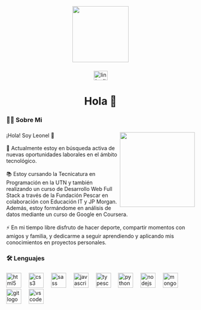 <div align="center">
  <img height="150" src="https://i.redd.it/n5asj8qa4qcc1.gif"  />
</div>

###

<div align="center">
  <a href="www.linkedin.com/in/leonel-javier-correa" target="_blank">
    <img src="https://raw.githubusercontent.com/maurodesouza/profile-readme-generator/master/src/assets/icons/social/linkedin/default.svg" width="37" height="25" alt="linkedin logo"  />
  </a>
</div>

###

<h1 align="center">Hola 👋</h1>

###

<h3 align="left">👩‍💻  Sobre Mi</h3>

###

<img align="right" height="200" src="https://www.capsnlock.com/cdn/shop/articles/TheSimpsonskKeyboardPecker.gif?v=1669423970"  />

###

<p align="left">¡Hola! Soy Leonel 👋<br><br>🔭 Actualmente estoy en búsqueda activa de nuevas oportunidades laborales en el ámbito tecnológico.<br><br>📚 Estoy cursando la Tecnicatura en Programación en la UTN y también realizando un curso de Desarrollo Web Full Stack a través de la Fundación Pescar en colaboración con Educación IT y JP Morgan. Además, estoy formándome en análisis de datos mediante un curso de Google en Coursera.<br><br>⚡ En mi tiempo libre disfruto de hacer deporte, compartir momentos con amigos y familia, y dedicarme a seguir aprendiendo y aplicando mis conocimientos en proyectos personales.</p>

###

<h3 align="left">🛠 Lenguajes</h3>

###

<div align="left">
  <img src="https://cdn.jsdelivr.net/gh/devicons/devicon/icons/html5/html5-original.svg" height="40" alt="html5 logo"  />
  <img width="12" />
  <img src="https://cdn.jsdelivr.net/gh/devicons/devicon/icons/css3/css3-original.svg" height="40" alt="css3 logo"  />
  <img width="12" />
  <img src="https://cdn.jsdelivr.net/gh/devicons/devicon/icons/sass/sass-original.svg" height="40" alt="sass logo"  />
  <img width="12" />
  <img src="https://cdn.jsdelivr.net/gh/devicons/devicon/icons/javascript/javascript-original.svg" height="40" alt="javascript logo"  />
  <img width="12" />
  <img src="https://cdn.jsdelivr.net/gh/devicons/devicon/icons/typescript/typescript-original.svg" height="40" alt="typescript logo"  />
  <img width="12" />
  <img src="https://cdn.jsdelivr.net/gh/devicons/devicon/icons/python/python-original.svg" height="40" alt="python logo"  />
  <img width="12" />
  <img src="https://cdn.jsdelivr.net/gh/devicons/devicon/icons/nodejs/nodejs-original.svg" height="40" alt="nodejs logo"  />
  <img width="12" />
  <img src="https://cdn.jsdelivr.net/gh/devicons/devicon/icons/mongodb/mongodb-original.svg" height="40" alt="mongodb logo"  />
  <img width="12" />
  <img src="https://cdn.jsdelivr.net/gh/devicons/devicon/icons/git/git-original.svg" height="40" alt="git logo"  />
  <img width="12" />
  <img src="https://cdn.jsdelivr.net/gh/devicons/devicon/icons/vscode/vscode-original.svg" height="40" alt="vscode logo"  />
</div>

###
